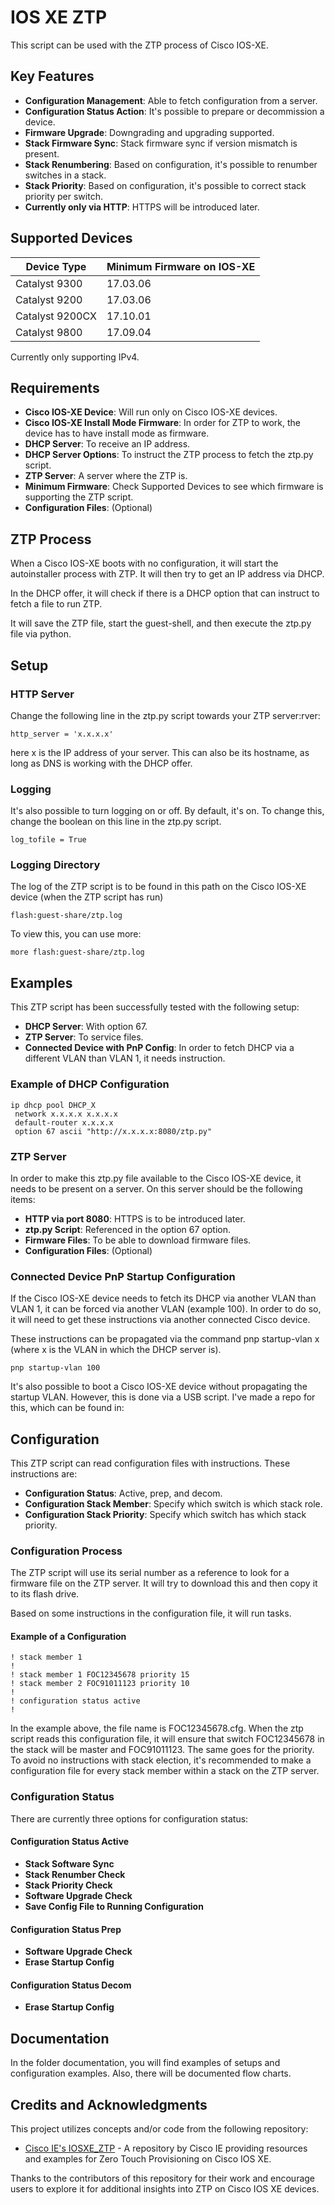 
# IOS XE ZTP

This script can be used with the ZTP process of Cisco IOS-XE.

## Key Features

- **Configuration Management**: Able to fetch configuration from a server.
- **Configuration Status Action**: It's possible to prepare or decommission a device.
- **Firmware Upgrade**: Downgrading and upgrading supported.
- **Stack Firmware Sync**: Stack firmware sync if version mismatch is present.
- **Stack Renumbering**: Based on configuration, it's possible to renumber switches in a stack.
- **Stack Priority**: Based on configuration, it's possible to correct stack priority per switch.
- **Currently only via HTTP**: HTTPS will be introduced later.

## Supported Devices

| Device Type         | Minimum Firmware on IOS-XE |
|---------------------|----------------------------|
| Catalyst 9300       | 17.03.06                   |
| Catalyst 9200       | 17.03.06                   |
| Catalyst 9200CX     | 17.10.01                   |
| Catalyst 9800       | 17.09.04                   |

Currently only supporting IPv4.

## Requirements

- **Cisco IOS-XE Device**: Will run only on Cisco IOS-XE devices.
- **Cisco IOS-XE Install Mode Firmware**: In order for ZTP to work, the device has to have install mode as firmware.
- **DHCP Server**: To receive an IP address.
- **DHCP Server Options**: To instruct the ZTP process to fetch the ztp.py script.
- **ZTP Server**: A server where the ZTP is.
- **Minimum Firmware**: Check Supported Devices to see which firmware is supporting the ZTP script.
- **Configuration Files**: (Optional)

## ZTP Process

When a Cisco IOS-XE boots with no configuration, it will start the autoinstaller process with ZTP. It will then try to get an IP address via DHCP. 

In the DHCP offer, it will check if there is a DHCP option that can instruct to fetch a file to run ZTP. 

It will save the ZTP file, start the guest-shell, and then execute the ztp.py file via python.

## Setup

### HTTP Server
Change the following line in the ztp.py script towards your ZTP server:rver:
```
http_server = 'x.x.x.x'
```

here x is the IP address of your server. This can also be its hostname, as long as DNS is working with the DHCP offer.

### Logging
It's also possible to turn logging on or off. By default, it's on. To change this, change the boolean on this line in the ztp.py script.
```
log_tofile = True
```

### Logging Directory
The log of the ZTP script is to be found in this path on the Cisco IOS-XE device (when the ZTP script has run)
```
flash:guest-share/ztp.log
```

To view this, you can use more:

```
more flash:guest-share/ztp.log
```

## Examples

This ZTP script has been successfully tested with the following setup:

- **DHCP Server**: With option 67.
- **ZTP Server**: To service files.
- **Connected Device with PnP Config**: In order to fetch DHCP via a different VLAN than VLAN 1, it needs instruction.

### Example of DHCP Configuration
```
ip dhcp pool DHCP_X
 network x.x.x.x x.x.x.x
 default-router x.x.x.x
 option 67 ascii "http://x.x.x.x:8080/ztp.py"
```

### ZTP Server
In order to make this ztp.py file available to the Cisco IOS-XE device, it needs to be present on a server. On this server should be the following items:

- **HTTP via port 8080**: HTTPS is to be introduced later.
- **ztp.py Script**: Referenced in the option 67 option.
- **Firmware Files**: To be able to download firmware files.
- **Configuration Files**: (Optional)

### Connected Device PnP Startup Configuration
If the Cisco IOS-XE device needs to fetch its DHCP via another VLAN than VLAN 1, it can be forced via another VLAN (example 100). In order to do so, it will need to get these instructions via another connected Cisco device. 

These instructions can be propagated via the command pnp startup-vlan x (where x is the VLAN in which the DHCP server is).

```
pnp startup-vlan 100
```

It's also possible to boot a Cisco IOS-XE device without propagating the startup VLAN. However, this is done via a USB script. I've made a repo for this, which can be found in:

## Configuration

This ZTP script can read configuration files with instructions. These instructions are:

- **Configuration Status**: Active, prep, and decom.
- **Configuration Stack Member**: Specify which switch is which stack role.
- **Configuration Stack Priority**: Specify which switch has which stack priority.

### Configuration Process
The ZTP script will use its serial number as a reference to look for a firmware file on the ZTP server. It will try to download this and then copy it to its flash drive. 

Based on some instructions in the configuration file, it will run tasks.

#### Example of a Configuration
```
! stack member 1
!
! stack member 1 FOC12345678 priority 15
! stack member 2 FOC91011123 priority 10
!
! configuration status active
!
```


In the example above, the file name is FOC12345678.cfg. When the ztp script reads this configuration file, it will ensure that switch FOC12345678 in the stack will be master and FOC91011123. The same goes for the priority. To avoid no instructions with stack election, it's recommended to make a configuration file for every stack member within a stack on the ZTP server.

### Configuration Status
There are currently three options for configuration status:

#### Configuration Status Active
- **Stack Software Sync**
- **Stack Renumber Check**
- **Stack Priority Check**
- **Software Upgrade Check**
- **Save Config File to Running Configuration**

#### Configuration Status Prep
- **Software Upgrade Check**
- **Erase Startup Config**

#### Configuration Status Decom
- **Erase Startup Config**

## Documentation

In the folder documentation, you will find examples of setups and configuration examples.
Also, there will be documented flow charts.

## Credits and Acknowledgments

This project utilizes concepts and/or code from the following repository:

- [Cisco IE's IOSXE_ZTP](https://github.com/cisco-ie/IOSXE_ZTP) - A repository by Cisco IE providing resources and examples for Zero Touch Provisioning on Cisco IOS XE.

Thanks to the contributors of this repository for their work and encourage users to explore it for additional insights into ZTP on Cisco IOS XE devices.
